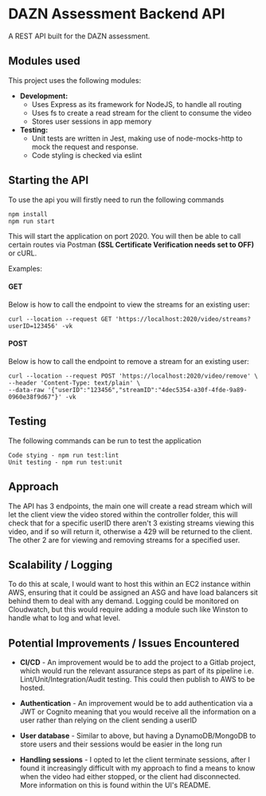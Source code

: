 # DAZN Assessment Backend API

A REST API built for the DAZN assessment.

## Modules used
This project uses the following modules:

- **Development:**
    - Uses Express as its framework for NodeJS, to handle all routing
    - Uses fs to create a read stream for the client to consume the video
    - Stores user sessions in app memory
- **Testing:** 
    - Unit tests are written in Jest, making use of node-mocks-http to mock the request and response. 
    - Code styling is checked via eslint 
  
## Starting the API
To use the api you will firstly need to run the following commands
```
npm install
npm run start
```
This will start the application on port 2020. You will then be able to call certain routes via Postman **(SSL Certificate Verification needs set to OFF)** or cURL.

Examples:

#### GET
Below is how to call the endpoint to view the streams for an existing user:

```
curl --location --request GET 'https://localhost:2020/video/streams?userID=123456' -vk
```
#### POST
Below is how to call the endpoint to remove a stream for an existing user:

```
curl --location --request POST 'https://localhost:2020/video/remove' \
--header 'Content-Type: text/plain' \
--data-raw '{"userID":"123456","streamID":"4dec5354-a30f-4fde-9a89-0960e38f9d67"}' -vk
```


## Testing
The following commands can be run to test the application
```
Code stying - npm run test:lint
Unit testing - npm run test:unit
```

## Approach
The API has 3 endpoints, the main one will create a read stream which will let the client view the video stored within the controller folder, this will
check that for a specific userID there aren't 3 existing streams viewing this video, and if so will return it, otherwise a 429 will be returned to the client.
The other 2 are for viewing and removing streams for a specified user.

## Scalability / Logging
To do this at scale, I would want to host this within an EC2 instance within AWS, ensuring that it could be assigned an ASG and have load balancers sit behind them to
deal with any demand. Logging could be monitored on Cloudwatch, but this would require adding a module such like Winston to handle what to log and what level.

## Potential Improvements / Issues Encountered
- **CI/CD** - An improvement would be to add the project to a Gitlab project, which would run the relevant assurance steps
  as part of its pipeline i.e. Lint/Unit/Integration/Audit testing. This could then publish to AWS to be hosted.
  
- **Authentication** - An improvement would be to add authentication via a JWT or Cognito meaning that you would receive all the information
  on a user rather than relying on the client sending a userID
  
- **User database** - Similar to above, but having a DynamoDB/MongoDB to store users and their sessions would be easier in the long run

- **Handling sessions** - I opted to let the client terminate sessions, after I found it increasingly difficult with my approach to find a means
  to know when the video had either stopped, or the client had disconnected. More information on this is found within the UI's README.
  
